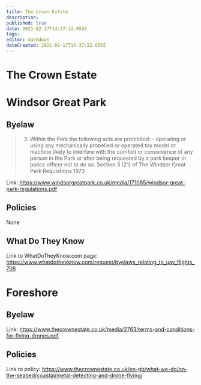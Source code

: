 ```yaml
---
title: The Crown Estate
description: 
published: true
date: 2021-02-17T14:37:22.059Z
tags: 
editor: markdown
dateCreated: 2021-02-17T14:37:22.059Z
---
```


# The Crown Estate

# Windsor Great Park
## Byelaw
> 3. Within the Park the following acts are prohibited: -
operating or using any mechanically propelled or operated toy model or machine likely to interfere with the comfort or convenience of any person in the Park or after being requested by a park keeper or police officer not to do so.
Section 3 (21) of The Windsor Great Park Regulations 1973

Link: 
https://www.windsorgreatpark.co.uk/media/171085/windsor-great-park-regulations.pdf

## Policies

None

## What Do They Know

Link to WhatDoTheyKnow.com page: 
https://www.whatdotheyknow.com/request/byelaws_relating_to_uav_flights_708

# Foreshore
## Byelaw

Link: 
https://www.thecrownestate.co.uk/media/2763/terms-and-conditions-for-flying-drones.pdf

## Policies

Link to policy: 
https://www.thecrownestate.co.uk/en-gb/what-we-do/on-the-seabed/coastal/metal-detecting-and-drone-flying/

